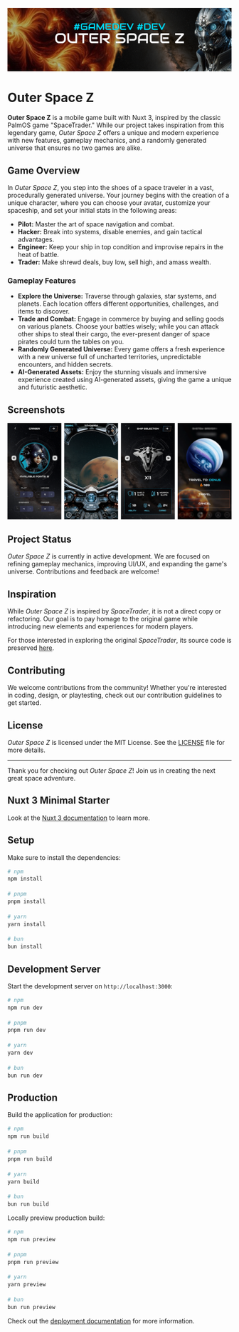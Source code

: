 ![Banner](https://github.com/sourcecodeit/outerspacez/blob/main/images/banner.jpg?raw=true) 

# Outer Space Z

**Outer Space Z** is a mobile game built with Nuxt 3, inspired by the classic PalmOS game "SpaceTrader." While our project takes inspiration from this legendary game, *Outer Space Z* offers a unique and modern experience with new features, gameplay mechanics, and a randomly generated universe that ensures no two games are alike.

## Game Overview

In *Outer Space Z*, you step into the shoes of a space traveler in a vast, procedurally generated universe. Your journey begins with the creation of a unique character, where you can choose your avatar, customize your spaceship, and set your initial stats in the following areas:

- **Pilot:** Master the art of space navigation and combat.
- **Hacker:** Break into systems, disable enemies, and gain tactical advantages.
- **Engineer:** Keep your ship in top condition and improvise repairs in the heat of battle.
- **Trader:** Make shrewd deals, buy low, sell high, and amass wealth.

### Gameplay Features

- **Explore the Universe:** Traverse through galaxies, star systems, and planets. Each location offers different opportunities, challenges, and items to discover.
- **Trade and Combat:** Engage in commerce by buying and selling goods on various planets. Choose your battles wisely; while you can attack other ships to steal their cargo, the ever-present danger of space pirates could turn the tables on you.
- **Randomly Generated Universe:** Every game offers a fresh experience with a new universe full of uncharted territories, unpredictable encounters, and hidden secrets.
- **AI-Generated Assets:** Enjoy the stunning visuals and immersive experience created using AI-generated assets, giving the game a unique and futuristic aesthetic.

## Screenshots

![Screenshots](https://github.com/sourcecodeit/outerspacez/blob/main/images/outerspacez.png?raw=true) 

## Project Status

*Outer Space Z* is currently in active development. We are focused on refining gameplay mechanics, improving UI/UX, and expanding the game's universe. Contributions and feedback are welcome!


## Inspiration

While *Outer Space Z* is inspired by *SpaceTrader*, it is not a direct copy or refactoring. Our goal is to pay homage to the original game while introducing new elements and experiences for modern players.

For those interested in exploring the original *SpaceTrader*, its source code is preserved [here](https://github.com/videogamepreservation/spacetrader?tab=readme-ov-file).

## Contributing

We welcome contributions from the community! Whether you're interested in coding, design, or playtesting, check out our contribution guidelines to get started.

## License

*Outer Space Z* is licensed under the MIT License. See the [LICENSE](./LICENSE) file for more details.

---

Thank you for checking out *Outer Space Z*! Join us in creating the next great space adventure.



## Nuxt 3 Minimal Starter 

Look at the [Nuxt 3 documentation](https://nuxt.com/docs/getting-started/introduction) to learn more.

## Setup

Make sure to install the dependencies:

```bash
# npm
npm install

# pnpm
pnpm install

# yarn
yarn install

# bun
bun install
```

## Development Server

Start the development server on `http://localhost:3000`:

```bash
# npm
npm run dev

# pnpm
pnpm run dev

# yarn
yarn dev

# bun
bun run dev
```

## Production

Build the application for production:

```bash
# npm
npm run build

# pnpm
pnpm run build

# yarn
yarn build

# bun
bun run build
```

Locally preview production build:

```bash
# npm
npm run preview

# pnpm
pnpm run preview

# yarn
yarn preview

# bun
bun run preview
```

Check out the [deployment documentation](https://nuxt.com/docs/getting-started/deployment) for more information.
